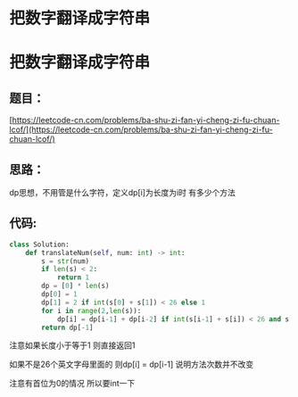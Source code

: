 # 把数字翻译成字符串



# 把数字翻译成字符串

## 题目：

[https://leetcode-cn.com/problems/ba-shu-zi-fan-yi-cheng-zi-fu-chuan-lcof/](https://leetcode-cn.com/problems/ba-shu-zi-fan-yi-cheng-zi-fu-chuan-lcof/)

## 思路：

dp思想，不用管是什么字符，定义dp[i]为长度为i时 有多少个方法

## 代码:

```python
class Solution:
    def translateNum(self, num: int) -> int:
        s = str(num)
        if len(s) < 2:
            return 1
        dp = [0] * len(s)
        dp[0] = 1
        dp[1] = 2 if int(s[0] + s[1]) < 26 else 1
        for i in range(2,len(s)):
            dp[i] = dp[i-1] + dp[i-2] if int(s[i-1] + s[i]) < 26 and s[i-1] != '0' else dp[i-1]
        return dp[-1]
```

注意如果长度小于等于1 则直接返回1

如果不是26个英文字母里面的 则dp[i] = dp[i-1] 说明方法次数并不改变

注意有首位为0的情况 所以要int一下
